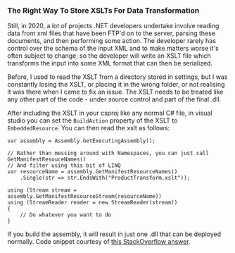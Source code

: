 ### The Right Way To Store XSLTs For Data Transformation

Still, in 2020, a lot of projects .NET developers undertake involve reading data from xml files that have been FTP'd on to the server, parsing these documents, and then performing some action. The developer rarely has control over the schema of the input XML and to make matters worse it's often subject to change, so the developer will write an XSLT file which transforms the input into some XML format that can then be serialized.

Before, I used to read the XSLT from a directory stored in settings, but I was constantly losing the XSLT, or placing it in the wrong folder, or not realising it was there when I came to fix an issue. The XSLT needs to be treated like any other part of the code - under source control and part of the final .dll.

After including the XSLT in your csproj like any normal C# file, in visual studio you can set the `BuildAction` property of the XSLT to `EmbeddedResource`. You can then read the xslt as follows:

	var assembly = Assembly.GetExecutingAssembly();

	// Rather than messing around with Namespaces, you can just call GetManifestResouceNames()
	// And filter using this bit of LINQ
	var resourceName = assembly.GetManifestResourceNames()
  		.Single(str => str.EndsWith("ProductTransform.xslt"));

	using (Stream stream = assembly.GetManifestResourceStream(resourceName))
	using (StreamReader reader = new StreamReader(stream))
	{
		// Do whatever you want to do
	}

If you build the assembly, it will result in just one .dll that can be deployed normally. Code snippet courtesy of [this StackOverflow answer](https://stackoverflow.com/a/3314213).